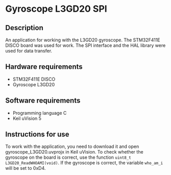 # Gyroscope L3GD20 SPI

## Description
An application for working with the L3GD20 gyroscope. The STM32F411E DISCO board was used for work. The SPI interface and the HAL library were used for data transfer.

## Hardware requirements
+ STM32F411E DISCO
+ Gyroscope L3GD20

## Software requirements
+ Programming language C
+ Keil uVision 5

## Instructions for use
To work with the application, you need to download it and open gyroscope_L3GD20.uvprojx in Keil uVision. To check whether the gyroscope on the board is correct, use the function `uint8_t L3GD20_ReadWHOAMI(void)`.
If the gyroscope is correct, the variable `who_am_i` will be set to 0xD4.
